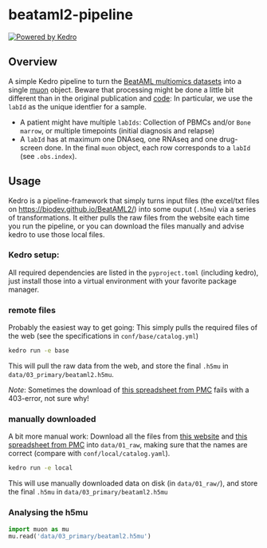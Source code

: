 # beataml2-pipeline

[![Powered by Kedro](https://img.shields.io/badge/powered_by-kedro-ffc900?logo=kedro)](https://kedro.org)

## Overview

A simple Kedro pipeline to turn the [BeatAML multiomics datasets](https://biodev.github.io/BeatAML2/) into a single [muon](https://muon.scverse.org/) object.
Beware that processing might be done a little bit different than in the original publication and [code](https://github.com/biodev/beataml2_manuscript):
In particular, we use the `labId` as the unique identfier for a sample. 
- A patient might have multiple `labIds`: Collection of PBMCs and/or `Bone marrow`, or multiple timepoints (initial diagnosis and relapse)
- A `labId` has at maximum one DNAseq, one RNAseq and one drug-screen done.
In the final `muon` object, each row corresponds to a `labId` (see `.obs.index`).

## Usage
Kedro is a pipeline-framework that simply turns input files (the excel/txt files on https://biodev.github.io/BeatAML2/) into some ouput (`.h5mu`) via a series of transformations.
It either pulls the raw files from the website each time you run the pipeline, or you can download the files manually and advise kedro to use those local files.

### Kedro setup:
All required dependencies are listed in the `pyproject.toml` (including kedro), just install those into a virtual environment with your favorite package manager.

### remote files
Probably the easiest way to get going: This simply pulls the required files of the web (see the specifications in `conf/base/catalog.yml`)
```bash
kedro run -e base
```
This will pull the raw data from the web, and store the final `.h5mu` in `data/03_primary/beataml2.h5mu`.

*Note*: Sometimes the download of [this spreadsheet from PMC](https://pmc.ncbi.nlm.nih.gov/articles/instance/6280667/bin/NIHMS1504008-supplement-Supplementary_Tables_S1-S22.xlsx) fails with a 403-error, not sure why!

### manually downloaded
A bit more manual work: Download all the files from [this website](https://biodev.github.io/BeatAML2/) and [this spreadsheet from PMC](https://pmc.ncbi.nlm.nih.gov/articles/instance/6280667/bin/NIHMS1504008-supplement-Supplementary_Tables_S1-S22.xlsx) into `data/01_raw`, making sure that the names are correct (compare with `conf/local/catalog.yaml`).

```bash
kedro run -e local
```
This will use manually downloaded data on disk (in `data/01_raw/`), and store the final `.h5mu` in `data/03_primary/beataml2.h5mu`

### Analysing the h5mu
```python
import muon as mu
mu.read('data/03_primary/beataml2.h5mu')
```

